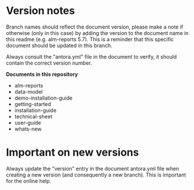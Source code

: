 # Version notes

Branch names should reflect the document version, please make a note if otherwise (only in this case) by adding the version to the document name in this readme (e.g. alm-reports 5.7). This is a reminder that this specific document should be updated in this branch.

Always consult the "antora.yml" file in the document to verify, it should contain the correct version number.

**Documents in this repository**

* alm-reports	
* data-model 
* demo-installation-guide  
* getting-started     	      
* installation-guide  
* technical-sheet
* user-guide
* whats-new



# Important on new versions

Always update the "version" entry in the document antora.yml file when creating a new version (and consequently a new branch). This is important for the online help.